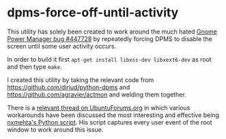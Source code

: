 dpms-force-off-until-activity
=============================

This utility has solely been created to work around the much hated [Gnome Power Manager bug #447728](https://bugs.launchpad.net/ubuntu/+source/gnome-power-manager/+bug/447728) by repeatedly forcing DPMS to disable the screen until some user activity occurs.

In order to build it first `apt-get install libxss-dev libxext6-dev` as root and then type `make`.

I created this utility by taking the relevant code from https://github.com/dirjud/python-dpms and https://github.com/agravier/actmon and welding them together.

There is a [relevant thread on UbuntuForums.org](http://ubuntuforums.org/showthread.php?t=1317747) in which various workarounds have been discussed the most interesting and effective being [nxmehta's Python script](http://ubuntuforums.org/showpost.php?p=9433671&postcount=24).  His script captures every user event of the root window to work around this issue.
